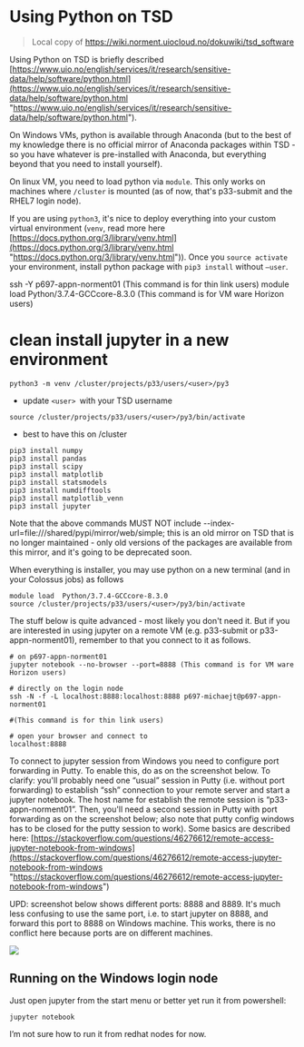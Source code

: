 # Using Python on TSD
> Local copy of https://wiki.norment.uiocloud.no/dokuwiki/tsd_software

Using Python on TSD is briefly described [https://www.uio.no/english/services/it/research/sensitive-data/help/software/python.html](https://www.uio.no/english/services/it/research/sensitive-data/help/software/python.html "https://www.uio.no/english/services/it/research/sensitive-data/help/software/python.html").

On Windows VMs, python is available through Anaconda (but to the best of my knowledge there is no official mirror of Anaconda packages within TSD - so you have whatever is pre-installed with Anaconda, but everything beyond that you need to install yourself).

On linux VM, you need to load python via `module`. This only works on machines where `/cluster` is mounted (as of now, that's p33-submit and the RHEL7 login node).

If you are using `python3`, it's nice to deploy everything into your custom virtual environment (`venv`, read more here [https://docs.python.org/3/library/venv.html](https://docs.python.org/3/library/venv.html "https://docs.python.org/3/library/venv.html")). Once you `source activate` your environment, install python package with `pip3 install` without `–user`.

ssh -Y p697-appn-norment01   (This command is for thin link users)
module load  Python/3.7.4-GCCcore-8.3.0 (This command is for VM ware Horizon users)


# clean install jupyter in a new environment
`python3 -m venv /cluster/projects/p33/users/<user>/py3`      
- update `<user> `with your TSD username

`source /cluster/projects/p33/users/<user>/py3/bin/activate`  
- best to have this on /cluster

```
pip3 install numpy
pip3 install pandas
pip3 install scipy
pip3 install matplotlib
pip3 install statsmodels
pip3 install numdifftools
pip3 install matplotlib_venn
pip3 install jupyter
```

Note that the above commands MUST NOT include --index-url=file:///shared/pypi/mirror/web/simple; this is an old mirror on TSD that is no longer maintained - only old versions of the packages are available from this mirror, and it's going to be deprecated soon.

When everything is installer, you may use python on a new terminal (and in your Colossus jobs) as follows

```
module load  Python/3.7.4-GCCcore-8.3.0
source /cluster/projects/p33/users/<user>/py3/bin/activate
```

The stuff below is quite advanced - most likely you don't need it. But if you are interested in using jupyter on a remote VM (e.g. p33-submit or p33-appn-norment01), remember to that you connect to it as follows.


```
# on p697-appn-norment01
jupyter notebook --no-browser --port=8888 (This command is for VM ware Horizon users)

# directly on the login node 
ssh -N -f -L localhost:8888:localhost:8888 p697-michaejt@p697-appn-norment01 

#(This command is for thin link users)

# open your browser and connect to
localhost:8888
```

To connect to jupyter session from Windows you need to configure port forwarding in Putty. To enable this, do as on the screenshot below. To clarify: you'll probably need one “usual” session in Putty (i.e. without port forwarding) to establish “ssh” connection to your remote server and start a jupyter notebook. The host name for establish the remote session is “p33-appn-norment01”. Then, you'll need a second session in Putty with port forwarding as on the screenshot below; also note that putty config windows has to be closed for the putty session to work). Some basics are described here: [https://stackoverflow.com/questions/46276612/remote-access-jupyter-notebook-from-windows](https://stackoverflow.com/questions/46276612/remote-access-jupyter-notebook-from-windows "https://stackoverflow.com/questions/46276612/remote-access-jupyter-notebook-from-windows")

UPD: screenshot below shows different ports: 8888 and 8889. It's much less confusing to use the same port, i.e. to start jupyter on 8888, and forward this port to 8888 on Windows machine. This works, there is no conflict here because ports are on different machines.

[![](https://wiki.norment.uiocloud.no/dokuwiki/_media/puttyportforwarding.png?w=300&tok=fda8b0)](https://wiki.norment.uiocloud.no/dokuwiki/_detail/puttyportforwarding.png?id=tsd_software "puttyportforwarding.png")

## Running on the Windows login node
Just open jupyter from the start menu or better yet run it from powershell: 
```
jupyter notebook
```

I’m not sure how to run it from redhat nodes for now.

